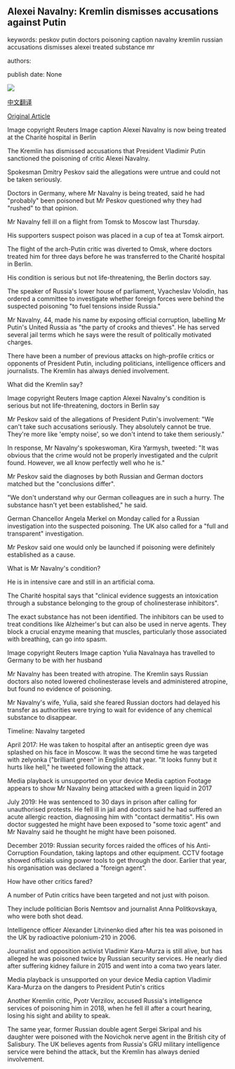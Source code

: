## Alexei Navalny: Kremlin dismisses accusations against Putin

keywords: peskov putin doctors poisoning caption navalny kremlin russian accusations dismisses alexei treated substance mr

authors: 

publish date: None

![](https://ichef.bbci.co.uk/news/1024/branded_news/33D5/production/_114096231_56d83f45-7b1f-4b87-882e-702390529c66.jpg)

[中文翻译](Alexei%20Navalny%3A%20Kremlin%20dismisses%20accusations%20against%20Putin_zh.md)

[Original Article](https://www.bbc.com/news/world-europe-53903314)

Image copyright Reuters Image caption Alexei Navalny is now being treated at the Charité hospital in Berlin

The Kremlin has dismissed accusations that President Vladimir Putin sanctioned the poisoning of critic Alexei Navalny.

Spokesman Dmitry Peskov said the allegations were untrue and could not be taken seriously.

Doctors in Germany, where Mr Navalny is being treated, said he had "probably" been poisoned but Mr Peskov questioned why they had "rushed" to that opinion.

Mr Navalny fell ill on a flight from Tomsk to Moscow last Thursday.

His supporters suspect poison was placed in a cup of tea at Tomsk airport.

The flight of the arch-Putin critic was diverted to Omsk, where doctors treated him for three days before he was transferred to the Charité hospital in Berlin.

His condition is serious but not life-threatening, the Berlin doctors say.

The speaker of Russia's lower house of parliament, Vyacheslav Volodin, has ordered a committee to investigate whether foreign forces were behind the suspected poisoning "to fuel tensions inside Russia."

Mr Navalny, 44, made his name by exposing official corruption, labelling Mr Putin's United Russia as "the party of crooks and thieves". He has served several jail terms which he says were the result of politically motivated charges.

There have been a number of previous attacks on high-profile critics or opponents of President Putin, including politicians, intelligence officers and journalists. The Kremlin has always denied involvement.

What did the Kremlin say?

Image copyright Reuters Image caption Alexei Navalny's condition is serious but not life-threatening, doctors in Berlin say

Mr Peskov said of the allegations of President Putin's involvement: "We can't take such accusations seriously. They absolutely cannot be true. They're more like 'empty noise', so we don't intend to take them seriously."

In response, Mr Navalny's spokeswoman, Kira Yarmysh, tweeted: "It was obvious that the crime would not be properly investigated and the culprit found. However, we all know perfectly well who he is."

Mr Peskov said the diagnoses by both Russian and German doctors matched but the "conclusions differ".

"We don't understand why our German colleagues are in such a hurry. The substance hasn't yet been established," he said.

German Chancellor Angela Merkel on Monday called for a Russian investigation into the suspected poisoning. The UK also called for a "full and transparent" investigation.

Mr Peskov said one would only be launched if poisoning were definitely established as a cause.

What is Mr Navalny's condition?

He is in intensive care and still in an artificial coma.

The Charité hospital says that "clinical evidence suggests an intoxication through a substance belonging to the group of cholinesterase inhibitors".

The exact substance has not been identified. The inhibitors can be used to treat conditions like Alzheimer's but can also be used in nerve agents. They block a crucial enzyme meaning that muscles, particularly those associated with breathing, can go into spasm.

Image copyright Reuters Image caption Yulia Navalnaya has travelled to Germany to be with her husband

Mr Navalny has been treated with atropine. The Kremlin says Russian doctors also noted lowered cholinesterase levels and administered atropine, but found no evidence of poisoning.

Mr Navalny's wife, Yulia, said she feared Russian doctors had delayed his transfer as authorities were trying to wait for evidence of any chemical substance to disappear.

Timeline: Navalny targeted

April 2017: He was taken to hospital after an antiseptic green dye was splashed on his face in Moscow. It was the second time he was targeted with zelyonka ("brilliant green" in English) that year. "It looks funny but it hurts like hell," he tweeted following the attack.

Media playback is unsupported on your device Media caption Footage appears to show Mr Navalny being attacked with a green liquid in 2017

July 2019: He was sentenced to 30 days in prison after calling for unauthorised protests. He fell ill in jail and doctors said he had suffered an acute allergic reaction, diagnosing him with "contact dermatitis". His own doctor suggested he might have been exposed to "some toxic agent" and Mr Navalny said he thought he might have been poisoned.

December 2019: Russian security forces raided the offices of his Anti-Corruption Foundation, taking laptops and other equipment. CCTV footage showed officials using power tools to get through the door. Earlier that year, his organisation was declared a "foreign agent".

How have other critics fared?

A number of Putin critics have been targeted and not just with poison.

They include politician Boris Nemtsov and journalist Anna Politkovskaya, who were both shot dead.

Intelligence officer Alexander Litvinenko died after his tea was poisoned in the UK by radioactive polonium-210 in 2006.

Journalist and opposition activist Vladimir Kara-Murza is still alive, but has alleged he was poisoned twice by Russian security services. He nearly died after suffering kidney failure in 2015 and went into a coma two years later.

Media playback is unsupported on your device Media caption Vladimir Kara-Murza on the dangers to President Putin's critics

Another Kremlin critic, Pyotr Verzilov, accused Russia's intelligence services of poisoning him in 2018, when he fell ill after a court hearing, losing his sight and ability to speak.

The same year, former Russian double agent Sergei Skripal and his daughter were poisoned with the Novichok nerve agent in the British city of Salisbury. The UK believes agents from Russia's GRU military intelligence service were behind the attack, but the Kremlin has always denied involvement.
